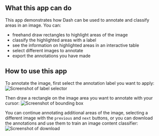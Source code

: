 ## What this app can do
This app demonstrates how Dash can be used to annotate and classify areas in an image. You can:
- freehand draw rectangles to highlight areas of the image
- classify the highlighted areas with a label
- see the information on highlighted areas in an interactive table
- select different images to annotate
- export the annotations you have made

## How to use this app
To annotate the image, first select the annotation label you want to apply: 
![Screenshot of label selector](assets/select_label.png)

Then draw a rectangle on the image area you want to annotate with your cursor:
![Screenshot of bounding box](assets/draw_annotation.png)

You can continue annotating additional areas of the image, selecting a different image with the `previous` and `next`
buttons, or you can download the annotations and use them to train an image content classifier:
![Screenshot of download](assets/download_annotation.png)
